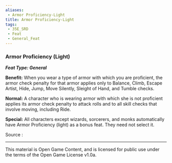 ```yaml
---
aliases:
 - Armor Proficiency-Light
title: Armor Proficiency-Light
tags: 
 - 35E_SRD
 - Feat
 - General_Feat
---
```

### Armor Proficiency (Light) 
***Feat Type: General***

**Benefit:** When you wear a type of armor with which you are
proficient, the armor check penalty for that armor applies only to
Balance, Climb, Escape Artist, Hide, Jump, Move Silently, Sleight of
Hand, and Tumble checks.

**Normal:** A character who is wearing armor with which she is not
proficient applies its armor check penalty to attack rolls and to all
skill checks that involve moving, including Ride.

**Special:** All characters except wizards, sorcerers, and monks
automatically have Armor Proficiency (light) as a bonus feat. They need
not select it.


Source :



---



This material is Open Game Content, and is licensed for public use under the terms of the Open Game License v1.0a.

